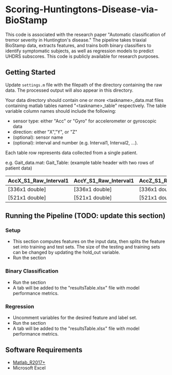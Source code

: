 # Scoring-Huntingtons-Disease-via-BioStamp

This code is associated with the research paper "Automatic classification of tremor severity in Huntington's disease."  The pipeline takes triaxial BioStamp data, extracts features, and trains both binary classifiers to identify symptomatic subjects, as well as regression models to predict UHDRS subscores. This code is publicly available for research purposes.  


## Getting Started

Update `settings.m` file with the filepath of the directory containing the raw data. The processed output will also appear in this directory.

Your data directory should contain one or more \<taskname\>_data.mat files containing matlab tables named "\<taskname\>_table" respectively. The table variable column names should include the following: 
* sensor type: either "Acc" or "Gyro" for accelerometer or gyroscopic data
* direction: either "X","Y", or "Z" 
* (optional): sensor name
* (optional): interval and number (e.g. Interval1, Interval2, ...). 

Each table row represents data collected from a single patient. 

e.g. Gait_data.mat: Gait_Table:
(example table header with two rows of patient data)

| AccX_S1_Raw_Interval1 | AccY_S1_Raw_Interval1 | AccZ_S1_Raw_Interval1 | AccX_S1_Raw_Interval2 | ... | AccZ_S3_Raw_Interval5 |
|-----------------------|-----------------------|-----------------------|-----------------------|-----|-----------------------|
| [336x1 double]        |[336x1 double]         |[336x1 double]         |[402x1 double]         | ... |[374x1 double]         |
| [521x1 double]        |[521x1 double]         |[521x1 double]         |[442x1 double]         | ... |[492x1 double]         |

## Running the Pipeline (TODO: update this section)
### Setup
- This section computes features on the input data, then splits the feature set into training and test sets. The size of the testing and training sets can be changed by updating the hold_out variable. 
- Run the section 

### Binary Classification
- Run the section
- A tab will be added to the "resultsTable.xlsx" file with model performance metrics. 

### Regression
- Uncomment variables for the desired feature and label set. 
- Run the section
- A tab will be added to the "resultsTable.xlsx" file with model performance metrics. 

## Software Requirements

* [Matlab_R2017+](https://www.mathworks.com/products/matlab.html)
* Microsoft Excel

